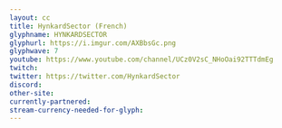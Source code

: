 ```yaml
---
layout: cc
title: HynkardSector (French)
glyphname: HYNKARDSECTOR
glyphurl: https://i.imgur.com/AXBbsGc.png
glyphwave: 7
youtube: https://www.youtube.com/channel/UCz0V2sC_NHoOai92TTTdmEg
twitch: 
twitter: https://twitter.com/HynkardSector
discord: 
other-site: 
currently-partnered: 
stream-currency-needed-for-glyph: 
---
```



